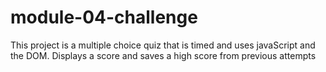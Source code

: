 # module-04-challenge
This project is a multiple choice quiz that is timed and uses javaScript and the DOM. Displays a score and saves a high score from previous attempts